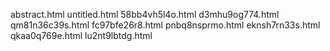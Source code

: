abstract.html
untitled.html
58bb4vh5l4o.html
d3mhu9og774.html
qm81n36c39s.html
fc97bfe26r8.html
pnbq8nsprmo.html
eknsh7rn33s.html
qkaa0q769e.html
lu2nt9lbtdg.html